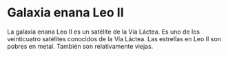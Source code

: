# Galaxia enana Leo II

La galaxia enana Leo II es un satélite de la Vía Láctea. Es uno de los
veinticuatro satélites conocidos de la Vía Láctea. Las estrellas en Leo II son
pobres en metal. También son relativamente viejas.
